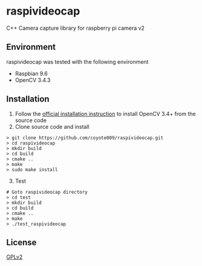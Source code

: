 # raspivideocap
C++ Camera capture library for raspberry pi camera v2

## Environment
raspivideocap was tested with the following environment
- Raspbian 9.6
- OpenCV 3.4.3

## Installation
1. Follow the [official installation instruction](https://docs.opencv.org/3.4.3/d7/d9f/tutorial_linux_install.html) to install OpenCV 3.4+ from the source code
2. Clone source code and install
```
> git clone https://github.com/coyote009/raspivideocap.git
> cd raspivideocap
> mkdir build
> cd build
> cmake ..
> make
> sudo make install
```
3. Test
```
# Goto raspivideocap directory
> cd test
> mkdir build
> cd build
> cmake ..
> make
> ./test_raspivideocap
```

## License
[GPLv2](https://www.gnu.org/licenses/old-licenses/gpl-2.0.html)

